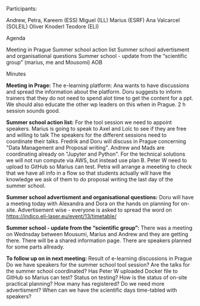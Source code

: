 Participants:

Andrew, Petra, Kareem (ESS)
Miguel (ILL)
Marius (ESRF)
Ana Valcarcel (SOLEIL)
Oliver Knoderl
Teodore (ELI)

Agenda

Meeting in Prague
Summer school action list
Summer school advertisment and organisational questions
Summer school - update from the “scientific group” (marius, me and Mousomi)
AOB

Minutes

**Meeting in Prage:**
The e-learning platform: Ana wants to have discussions and spread the information about the platform. Doru suggests to inform trainers that they do not need to spend alot time to get the content for a ppt. We should also educate the other wp leaders on this when in Prague. 2 h session sounds good.

**Summer school action list:**
For the tool session we need to appoint speakers. Marius is going to speak to Axel and Loïc to see if they are free and willing to talk
The speakers for the different sessions need to coordinate their talks. Fredrik and Doru will discuss in Prague concerning "Data Management and Proposal writing". Andrew and Mads are coordinating already on "Jupyter and Python".
For the technical solutions we will not run compute via AWS, but instead use plan B. Peter W need to upload to GitHub so Marius can test.
Petra will arrange a meeeting to check that we have all info in a flow so that students actually will have the knowledge we ask of them to do proposal writing the last day of the summer school.

**Summer school advertisment and organisational questions:**
Doru will have a meeting today with Alexandra and Dora on the hands on planning for on-site. Advertisement wise - everyone is asked to spread the word on https://indico.eli-laser.eu/event/13/timetable/

**Summer school - update from the “scientific group”:**
There was a meeting on Wednsday between Mousumi, Marius and Andrew and they are getting there. There will be a shared information page. There are speakers planned for some parts allready.

**To follow up on in next meeting:**
Result of e-learning discussions in Prague
Do we have speakers for the summer school tool session?
Are the talks for the summer school coordinated?
Has Peter W uploaded Docker file to GitHub so Marius can test? Status on testing?
How is the status of on-site practical planning?
How many has registered? Do we need more advertisment?
When can we have the scientific days time-tabled with speakers?

